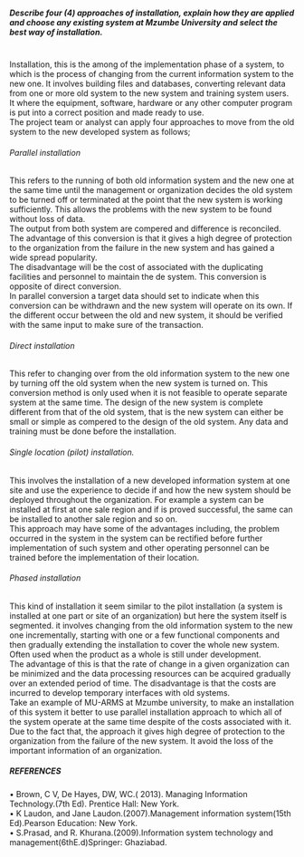 <h5>Describe four (4) approaches of installation, explain how they are applied and choose any existing system at Mzumbe University and select    the best way of installation.</h5><br/>
Installation, this is the among of the implementation phase of a system, to which is the process of changing from the current information system to the new one. It involves building files and databases, converting relevant data from one or more old system to the new system and training system users. It where the equipment, software, hardware or any other computer program is put into a correct position and made ready to use.<br/>
The project team or analyst can apply four approaches to move from the old system to the new developed system as follows;<br/>
<h6>Parallel installation</h6>
This refers to the running of both old information system and the new one at the same time until the management or organization decides the old system to be turned off or terminated at the point that the new system is working sufficiently. This allows the problems with the new system to be found without loss of data.<br/>
The output from both system are compered and difference is reconciled. The advantage of this conversion is that it gives a high degree of protection to the organization from the failure in the new system and has gained a wide spread popularity.<br/>
The disadvantage will be the cost of associated with the duplicating facilities and personnel to maintain the de system. This conversion is opposite of direct conversion.<br/>
In parallel conversion a target data should set to indicate when this conversion can be withdrawn and the new system will operate on its own. If the different occur between the old and new system, it should be verified with the same input to make sure of the transaction.<br/>
<h6>Direct installation</h6>
This refer to changing over from the old information system to the new one by turning off the old system when the new system is turned on. This conversion method is only used when it is not feasible to operate separate system at the same time. The design of the new system is complete different from that of the old system, that is the new system can either be small or simple as compered to the design of the old system.  Any data and training must be done before the installation.<br/>
 <h6>Single location (pilot) installation.</h6>
This involves the installation of a new developed information system at one site and use the experience to decide if and how the new system should be deployed throughout the organization. For example a system can be installed at first at one sale region and if is proved successful, the same can be installed to another sale region and so on.<br/>
This approach may have some of the advantages including, the problem occurred in the system in the system can be rectified before further implementation of such system and other operating personnel can be trained before the implementation of their location.<br/>
 <h6>Phased installation</h6>
 This kind of installation it seem similar to the pilot installation (a system is installed at one part or site of an organization) but here the system itself is segmented. it involves changing from the old information system to the new one incrementally, starting with one or a few functional components and then gradually extending the installation to cover the whole new system. Often used when the product as a whole is still under development.<br/>
The advantage of this is that the rate of change in a given organization can be minimized and the data processing resources can be acquired gradually over an extended period of time. The disadvantage is that the costs are incurred to develop temporary interfaces with old systems.<br/>
Take an example of MU-ARMS at Mzumbe university, to make an installation of this system it better to use parallel installation approach to which all of the system operate at the same time despite of the costs associated with it. Due to  the fact that, the approach it gives high degree of protection to the organization from the failure of the new system. It avoid the loss of the important information of an organization.<br/>     


 <h5>REFERENCES</h5>
•	Brown, C V, De Hayes, DW, WC.( 2013). Managing Information Technology.(7th Ed). Prentice Hall: New York.<br/>
•	K Laudon, and Jane Laudon.(2007).Management information system(15th Ed).Pearson Education: New York.<br/>
•	S.Prasad, and R. Khurana.(2009).Information system technology and management(6thE.d)Springer: Ghaziabad.<br/>


